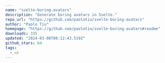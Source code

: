 ```yaml
---
name: "svelte-boring-avatars"
description: "Generate boring avatars in Svelte."
repo_url: "https://github.com/paolotiu/svelte-boring-avatars"
author: "Paolo Tiu"
homepage: "https://github.com/paolotiu/svelte-boring-avatars#readme"
downloads: 335
updated: "2024-03-08T08:12:43.519Z"
github_stars: 64
tags: 
  - ui
---
```


